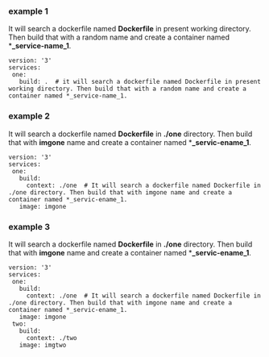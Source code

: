 ### example 1 
It will search a dockerfile named **Dockerfile** in present working directory. Then build that with a random name and create a container named ***_service-name_1**.
```
version: '3' 
services: 
 one: 
   build: .  # it will search a dockerfile named Dockerfile in present working directory. Then build that with a random name and create a container named *_service-name_1.
```


### example 2 
It will search a dockerfile named **Dockerfile** in **./one** directory. Then build that with **imgone** name and create a container named ***_servic-ename_1**.
```
version: '3'
services:
 one:
   build:
     context: ./one  # It will search a dockerfile named Dockerfile in ./one directory. Then build that with imgone name and create a container named *_servic-ename_1. 
   image: imgone
```

### example 3
It will search a dockerfile named **Dockerfile** in **./one** directory. Then build that with **imgone** name and create a container named ***_servic-ename_1**.
```
version: '3'
services:
 one:
   build:
     context: ./one  # It will search a dockerfile named Dockerfile in ./one directory. Then build that with imgone name and create a container named *_servic-ename_1. 
   image: imgone
 two:
   build:
     context: ./two
   image: imgtwo
```
